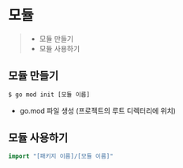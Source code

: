 # 모듈

> - 모듈 만들기
> - 모듈 사용하기

## 모듈 만들기

```Bash
$ go mod init [모듈 이름]
```

- go.mod 파일 생성 (프로젝트의 루트 디렉터리에 위치)

## 모듈 사용하기

```Go
import "[패키지 이름]/[모듈 이름]"
```
